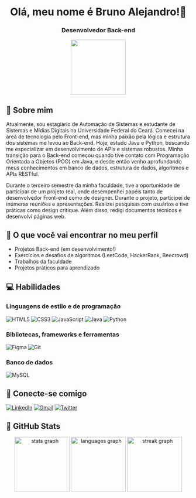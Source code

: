 <div align="center">
  <h1>Olá, meu nome é Bruno Alejandro!👋</h1>
  <h3>Desenvolvedor Back-end</h3>
  <img height="150" src="https://i.pinimg.com/originals/70/37/d4/7037d478852af21357f038fac2d2e9f6.gif"  />
</div>

## 🚀 Sobre mim
Atualmente, sou estagiário de Automação de Sistemas e estudante de Sistemas e Mídias Digitais na Universidade Federal do Ceará. Comecei na área de tecnologia pelo Front-end, mas minha paixão pela lógica e estrutura dos sistemas me levou ao Back-end. Hoje, estudo Java e Python, buscando me especializar em desenvolvimento de APIs e sistemas robustos. Minha transição para o Back-end começou quando tive contato com Programação Orientada a Objetos (POO) em Java, e desde então venho aprofundando meus conhecimentos em banco de dados, estrutura de dados, algoritmos e APIs RESTful.

Durante o terceiro semestre da minha faculdade, tive a oportunidade de participar de um projeto real, onde desempenhei papéis tanto de desenvolvedor Front-end como de designer. Durante o projeto, participei de inúmeras reuniões e apresentações. Realizei pesquisas com usuários e tive práticas como design critique. Além disso, redigi documentos técnicos e desenvolvi páginas web.

## 🔎 O que você vai encontrar no meu perfil
- Projetos Back-end (em desenvolvimento!)
- Exercícios e desafios de algoritmos (LeetCode, HackerRank, Beecrowd)
- Trabalhos da faculdade
- Projetos práticos para aprendizado

## 💻 Habilidades
### Linguagens de estilo e de programação
![HTML5](https://img.shields.io/badge/HTML5-E34F26?style=for-the-badge&logo=html5&logoColor=white)
![CSS3](https://img.shields.io/badge/CSS3-1572B6?style=for-the-badge&logo=css3&logoColor=white) 
![JavaScript](https://img.shields.io/badge/JavaScript-F7DF1E?style=for-the-badge&logo=javascript&logoColor=black)
![Java](https://img.shields.io/badge/java-%23ED8B00.svg?style=for-the-badge&logo=openjdk&logoColor=white)
![Python](https://img.shields.io/badge/Python-14354C?style=for-the-badge&logo=python&logoColor=white)

### Bibliotecas, frameworks e ferramentas
![Figma](https://img.shields.io/badge/Figma-696969?style=for-the-badge&logo=figma&logoColor=figma)
![Git](https://img.shields.io/badge/GIT-E44C30?style=for-the-badge&logo=git&logoColor=white)

### Banco de dados
![MySQL](https://img.shields.io/badge/MySQL-00000F?style=for-the-badge&logo=mysql&logoColor=white)

## 🔗 Conecte-se comigo
[![LinkedIn](https://img.shields.io/badge/LinkedIn-0077B5?style=for-the-badge&logo=linkedin&logoColor=white)](https://www.linkedin.com/in/brunoalejandrodev/) 
[![Gmail](https://img.shields.io/badge/Gmail-333333?style=for-the-badge&logo=gmail&logoColor=red)](mailto:brunoalejandrodev@gmail.com) 
[![Twitter](https://img.shields.io/badge/Twitter-1DA1F2?style=for-the-badge&logo=twitter&logoColor=white)](https://x.com/brunoaledev)

## 🏅 GitHub Stats
<div align="center">
  <img src="https://github-readme-stats.vercel.app/api?username=BrunoAlejandroDev&hide_title=false&hide_rank=false&show_icons=true&include_all_commits=true&count_private=true&disable_animations=false&theme=dracula&locale=en&hide_border=true&order=1&card_width=350" height="150" alt="stats graph"  />
  <img src="https://github-readme-stats.vercel.app/api/top-langs?username=BrunoAlejandroDev&locale=en&hide_title=false&layout=compact&card_width=350&langs_count=5&theme=dracula&hide_border=true&order=2" height="150" alt="languages graph"  />
  <img src="https://streak-stats.demolab.com?user=BrunoAlejandroDev&locale=en&mode=daily&theme=dracula&hide_border=true&border_radius=5&order=3&card_width=350" height="150" alt="streak graph"  />
</div>
